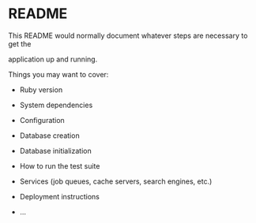 # README

This README would normally document whatever steps are necessary to get the                         

application up and running.          
  
Things you may want to cover:                                                                                
                                              
* Ruby version                          
                  
* System dependencies                                                                  
                                            
* Configuration                             
                  
* Database creation           
          
* Database initialization          

* How to run the test suite
  
* Services (job queues, cache servers, search engines, etc.)

* Deployment instructions
  
* ...
